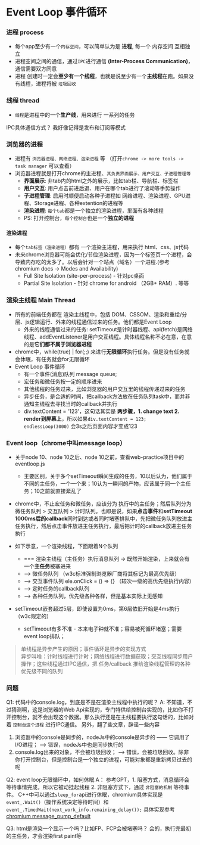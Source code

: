 # Event Loop 事件循环

### 进程 process
- 每个app至少有一个`内存空间`，可以简单认为是 **进程**, 每一个 内存空间 互相独立
- 进程空间之间的通信，通过`IPC`进行通信 **(Inter-Process Communication)**， 通信需要双方同意
- 进程 创建时一定会**至少有一个线程**，也就是说至少有一个**主线程**在跑。如果没有线程，进程将被 `垃圾回收`


### 线程 thread
- `线程`是进程中的一个**生产线**，用来进行 一系列的任务


IPC具体通信方式？
我好像记得是发布和订阅等模式


### 浏览器的进程
- 进程有 `浏览器进程、网络进程、渲染进程` 等 （打开`chrome -> more tools -> task manager` 可以查看）
- 浏览器进程就是打开chrome的主进程、`其负责界面展示、用户交互、子进程管理等`
  - **界面展示**: 非tab内的html之外的展示，比如tab栏、导航栏、标签栏
  - **用户交互**: 用户点击前进后退、用户在哪个tab进行了滚动等手势操作
  - **子进程管理**: 启用时顺便启动各种子进程如 网络进程、渲染进程、GPU进程、Storage进程、各种extention的进程等
  - **渲染进程**: `每个tab`都是一个独立的渲染进程，里面有各种线程
  - PS: 打开控制台，`每个控制台`也是一个**独立的进程**

#### 渲染进程
- 每个`tab标签（渲染进程）`都有 一个渲染主进程，用来执行 html、css、js代码
- 未来chrome浏览器可能会优化/节俭渲染进程，因为一个标签页一个进程，会导致内存吃的太多了。以后会针对一个站点（域名）一个进程.(参考chromium docs -> Modes and Availability)
  - Full Site Isolation (site-per-process) - 针对pc桌面
  - Partial Site Isolation - 针对 chrome for android （2GB+ RAM）. 等等


### 渲染主线程 Main Thread
- 所有的前端任务都在 渲染主线程中，包括 DOM、CSSOM、渲染和重绘/分层、js逻辑运行、外来的线程通信过来的任务。他们都是Event Loop
  - 外来的线程通信过来的任务: setTimeout是计时器线程、api(fetch)是网络线程、addEventListener是用户交互线程。具体线程名称不必在意，在意的是**它们都不属于浏览器进程**
- chrome中，while(true) | for(;;) 来进行**无限循环**执行任务。但是没有任务就会休眠，有任务就会for无限循环
- Event Loop 事件循环
  - 有一个事件(消息)队列 message queue;
  - 宏任务和微任务按一定的顺序进来
  - 其他线程的任务过来，比如浏览器的用户交互里的线程传递过来的任务
  - 异步任务，是合适的时间，把callback方法放在任务队列task中，而并非通知主线程去寻找当时的callback并执行
  - div.textContent = '123'，这句话其实是 **两步骤，1. change text 2. render到屏幕上**，所以如果`div.textContent = 123; endlessLoop(3000)` 会3s之后页面内容才变成123


### Event loop（chrome中叫message loop）

- 关于node 10、node 10之后、node 10之前，查看web-practice项目中的eventloop.js
  - 主要区别，关于多个setTimeout瞬间生成的任务，10以后认为，他们属于不同的主任务，一个一个来；10认为一瞬间的产物，应该属于同一个主任务；10之前就直接紊乱了
- chrome中，不止宏任务和微任务，应该分为 执行中的主任务；然后队列分为 微任务队列 > 交互队列 > 计时队列。也即是说，如果**点击事件**和**setTimeout 1000ms后的callback**同时到达或者同时堵塞排队中，先把微任务队列放进主任务执行，然后点击事件放进主任务执行，最后把计时的callback放进主任务执行

- 如下示意，一个渲染线程，下面跟着N个队列
  - === 渲染主线程（主任务）执行消息队列 -> 既然开始渲染，上来就会有一个**主任务**被塞进来
  - --> 微任务队列 （w3c标准强制浏览器厂商将其标记为最高优先级）
  - --> 交互事件队列 ele.onClick = () => {}  （较次一级的高优先级执行内容）
  - --> 定时任务的callback队列
  - --> 各种任务队列，优先级各种各样，但是基本实际上无感知

- setTimeout嵌套超过5层，即使设置为0ms，第6层依旧开始是4ms执行 （w3c规定的）
  - setTimeout有多不准 - 本来电子钟就不准；容易被死循环堵塞；需要event loop排队；

> 单线程是异步产生的原因；事件循环是异步的实现方式  
> 异步叫啥：计时线程进行计时；网络线程进行数据获取；交互线程同步用户操作；这些线程通过IPC通信，把 任务/callback 推给渲染线程管理的各种优先级不同的队列


### 问题
Q1: 代码中的console.log，到底是不是在渲染主线程中执行的呢？
A: 不知道，不过猜测啊，这是浏览器的Web Api实现的，专门特供给控制台实现的，比如你不打开控制台，就不会出现这个数据。那么执行还是在主线程要执行这句话的，比如对着 `控制台这个进程` 进行IPC通信。
另外，翻了些文章，辟谣一些内容
1. 浏览器中的console是同步的，nodeJs中的console是异步的 —— 它调用了I/O进程； --> 错误，nodeJs中也是同步执行的
2. console.log出来的对象，不会被垃圾回收； --> 错误，会被垃圾回收。除非你打开控制台，但是控制台是一个独立的进程，可能对象都是重新拷贝过去的呢

Q2: event loop无限循环中，如何休眠
A： 参考GPT，1. 阻塞方式，消息循环会等待事情完成，所以它被动挂起线程 2. 非阻塞方式下，通过 `非阻塞的机制` 等待事件。
C++中可以通过`sleep_for`api进行休眠，chromium具体实现是`event_.Wait()`（操作系统决定等待时间）和 `event_.TimedWait(next_work_info.remaining_delay());`
具体实现参考[chromium message_pump_default](https://github.com/chromium/chromium/blob/main/base/message_loop/message_pump_default.cc)

Q3: html是渲染一个显示一个吗？比如FP、FCP会被堵塞吗？
会的，执行完最初的主任务，才会渲染first paint等